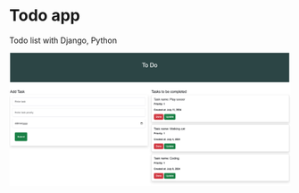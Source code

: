 # Todo app 
 Todo list with Django, Python


![TODO](https://github.com/dandev947366/todo-django/blob/master/todo.png)
